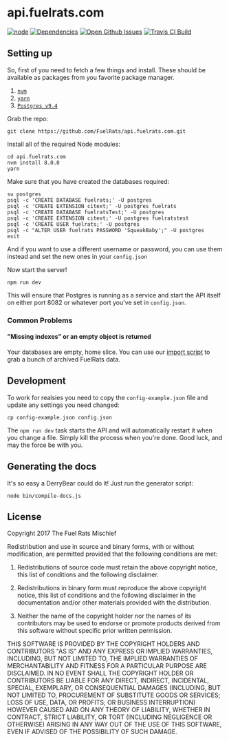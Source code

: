 # api.fuelrats.com

[![node](https://img.shields.io/node/v/api.fuelrats.com.svg?style=flat-square)](https://nodejs.org)
[![Dependencies](http://img.shields.io/david/FuelRats/api.fuelrats.com.svg?style=flat-square)](https://david-dm.org/FuelRats/api.fuelrats.com)
[![Open Github Issues](http://img.shields.io/github/issues/FuelRats/api.fuelrats.com.svg?style=flat-square)](https://github.com/FuelRats/api.fuelrats.com/issues)
[![Travis CI Build](http://img.shields.io/travis/FuelRats/api.fuelrats.com.svg?style=flat-square)](https://travis-ci.org/FuelRats/api.fuelrats.com)

## Setting up
<!--
### With Vagrant

[Vagrant](vagrantup.com) allows us to run a local virtual machine clone of our production environment with ease. Make sure you have Vagrant installed (Check out [this article](https://servercheck.in/blog/running-ansible-within-windows) if you're on Windows), then run:

Please make note that you need a 64-bit system for this to work.

    vagrant up

Vagrant will do everything we need:

1. Download an Ubuntu virtual machine image;
1. Set up SSH access on the vm which we can access with `vagrant ssh`;
1. Provision our vm using Ansible to set up Node and all the dependencies we need;
1. Start our API with [`forever`](https://www.npmjs.com/package/forever); and
1. Import all archived rats and rescues from the Google spreadsheets.

Once Vagrant finishes doing its thing you should be able to hit the API at `http://localhost:8080`. When you're done you can kill the Vagrant machine with `vagrant destroy` or, if you don't want to wait for the VM to be rebuilt from scratch, you can just pause the VM with `vagrant halt`.

### Without Vagrant

So you wanna do it the hard way? Fine. Make sure you install all of the dependencies:
-->

So, first of you need to fetch a few things and install. These should be available as packages from you favorite package manager.

1. [`nvm`](https://github.com/creationix/nvm)
2. [`yarn`](https://yarnpkg.com/lang/en/docs/install/)
1. [`Postgres v9.4`](https://www.postgresql.org/)

Grab the repo:

    git clone https://github.com/FuelRats/api.fuelrats.com.git

Install all of the required Node modules:

    cd api.fuelrats.com
    nvm install 8.0.0
    yarn

Make sure that you have created the databases required:

    su postgres
    psql -c 'CREATE DATABASE fuelrats;' -U postgres
    psql -c 'CREATE EXTENSION citext;' -U postgres fuelrats
    psql -c 'CREATE DATABASE fuelratsTest;' -U postgres
    psql -c 'CREATE EXTENSION citext;' -U postgres fuelratstest
    psql -c 'CREATE USER fuelrats;' -U postgres
    psql -c "ALTER USER fuelrats PASSWORD 'SqueakBaby';" -U postgres
    exit

And if you want to use a different username or password, you can use them instead and set the new ones in your `config.json`

Now start the server!

    npm run dev

This will ensure that Postgres is running as a service and start the API itself on either port 8082 or whatever port you've set in `config.json`.

### Common Problems

#### "Missing indexes" or an empty object is returned

Your databases are empty, home slice. You can use our [import script](bin/import.js) to grab a bunch of archived FuelRats data.

## Development

To work for realsies you need to copy the `config-example.json` file and update any settings you need changed:

    cp config-example.json config.json


The `npm run dev` task starts the API and will automatically restart it when you change a file. Simply kill the process when you're done. Good luck, and may the force be with you.

## Generating the docs

It's so easy a DerryBear could do it! Just run the generator script:

    node bin/compile-docs.js

## License
Copyright 2017 The Fuel Rats Mischief

Redistribution and use in source and binary forms, with or without modification, are permitted provided that the following conditions are met:

1. Redistributions of source code must retain the above copyright notice, this list of conditions and the following disclaimer.

2. Redistributions in binary form must reproduce the above copyright notice, this list of conditions and the following disclaimer in the documentation and/or other materials provided with the distribution.

3. Neither the name of the copyright holder nor the names of its contributors may be used to endorse or promote products derived from this software without specific prior written permission.

THIS SOFTWARE IS PROVIDED BY THE COPYRIGHT HOLDERS AND CONTRIBUTORS "AS IS" AND ANY EXPRESS OR IMPLIED WARRANTIES, INCLUDING, BUT NOT LIMITED TO, THE IMPLIED WARRANTIES OF MERCHANTABILITY AND FITNESS FOR A PARTICULAR PURPOSE ARE DISCLAIMED. IN NO EVENT SHALL THE COPYRIGHT HOLDER OR CONTRIBUTORS BE LIABLE FOR ANY DIRECT, INDIRECT, INCIDENTAL, SPECIAL, EXEMPLARY, OR CONSEQUENTIAL DAMAGES (INCLUDING, BUT NOT LIMITED TO, PROCUREMENT OF SUBSTITUTE GOODS OR SERVICES; LOSS OF USE, DATA, OR PROFITS; OR BUSINESS INTERRUPTION) HOWEVER CAUSED AND ON ANY THEORY OF LIABILITY, WHETHER IN CONTRACT, STRICT LIABILITY, OR TORT (INCLUDING NEGLIGENCE OR OTHERWISE) ARISING IN ANY WAY OUT OF THE USE OF THIS SOFTWARE, EVEN IF ADVISED OF THE POSSIBILITY OF SUCH DAMAGE.    